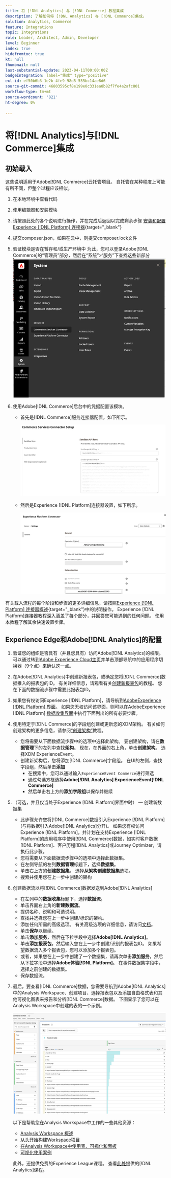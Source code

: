 ```yaml
---
title: 将 [!DNL Analytics] 与 [!DNL Commerce] 教程集成
description: 了解如何将 [!DNL Analytics] 与 [!DNL Commerce]集成。
solution: Analytics, Commerce
feature: Integrations
topic: Integrations
role: Leader, Architect, Admin, Developer
level: Beginner
index: true
hidefromtoc: true
kt: null
thumbnail: null
last-substantial-update: 2023-04-11T00:00:00Z
badgeIntegration: label="集成" type="positive"
exl-id: ef50b6b3-1e2b-4fe9-98d5-555bc14ae8d6
source-git-commit: 46803595cf8e199e0c331ea8b82f7fe4a2afc801
workflow-type: tm+mt
source-wordcount: '821'
ht-degree: 0%

---
```


# 将[!DNL Analytics]与[!DNL Commerce]集成

## 初始载入

这些说明适用于Adobe[!DNL Commerce]云托管项目。 自托管在某种程度上可能有所不同，但整个过程应该相似。

1. 在本地环境中查看代码
1. 使用编辑器和安装模块
1. 请按照此处的各个说明进行操作，并在完成后返回以完成剩余步骤
   [安装和配置Experience [!DNL Platform] 连接器](https://experienceleague.adobe.com/docs/commerce-merchant-services/experience-platform-connector/fundamentals/install.html?lang=zh-Hans){target="_blank"}


1. 提交composer.json，如果在云中，则提交composer.lock文件
1. 验证模块是否在暂存和/或生产环境中
为此，您可以登录Adobe[!DNL Commerce]的“管理员”部分，然后在“系统”>“服务”下查找这些新部分
   ![体验[!DNL Platform]连接器扩展](./assets/analytics-commerce/admin-view-experience-platform-commector-extension.png)

1. 使用Adobe[!DNL Commerce]后台中的凭据配置该模块。
   * 首先是[!DNL Commerce]服务连接器配置，如下所示。

     ![[!DNL Commerce]服务连接器安装程序](./assets/analytics-commerce/commerce-services-connector-setup.png)
   * 然后是Experience [!DNL Platform]连接器设置，如下所示。

     ![体验[!DNL Platform]连接器](./assets/analytics-commerce/experience-platform-connector.png)

有关载入流程的每个阶段和步骤的更多详细信息，请按照[Experience [!DNL Platform] 连接器概述](https://experienceleague.adobe.com/docs/commerce-merchant-services/experience-platform-connector/overview.html?lang=zh-Hans){target="_blank"}中的说明操作。 Experience [!DNL Platform]连接器教程深入涵盖了每个部分，并回答您可能遇到的任何问题。 使用本教程了解其余快速设置步骤。

## Experience Edge和Adobe[!DNL Analytics]的配置

1. 验证您的组织是否具有（并且您具有）访问Adobe[!DNL Analytics]的权限。 可以通过转到[Adobe Experience Cloud主页](https://experience.adobe.com/)并单击顶部导航中的应用程序切换器（9个点）来确认这一点。

1. 在Adobe[!DNL Analytics]中创建新报表包，或确定您将[!DNL Commerce]数据推入的报表包的ID。 有关详细信息，请观看有关[创建新报表包](https://experienceleague.adobe.com/docs/analytics-learn/tutorials/intro-to-analytics/analytics-basics/understanding-and-creating-report-suites.html?lang=zh-Hans)的教程。 您在下面的数据流步骤中需要此报表包ID。

1. 如果您有权访问Experience [!DNL Platform]，请导航到[AdobeExperience [!DNL Platform] 界面](https://platform.adobe.com)。 如果您无权访问该界面，则可以在AdobeExperience [!DNL Platform] [数据收集界面](https://experience.adobe.com/#/data-collection)中执行下面列出的所有必要步骤。

1. 使用特定于[!DNL Commerce]的字段组创建或更新您的XDM架构。 有关如何创建架构的更多信息，请参阅[“创建架构”](https://experienceleague.adobe.com/docs/platform-learn/tutorials/schemas/create-schemas.html?lang=zh-Hans)教程。
   * 您将需要从下面数据流步骤中的选项中选择此架构。 要创建架构，请在&#x200B;**数据管理**&#x200B;下的左列中查找&#x200B;**架构**。 现在，在界面的右上角，单击&#x200B;**创建架构**。 选择XDM ExperienceEvent。
   * 创建新架构后，您将添加[!DNL Commerce]字段组。 在UI的左侧，查找字段组，然后单击&#x200B;**添加**
      * 在搜索中，您可以通过输入`ExperienceEvent Commerce`进行筛选
      * 通过勾选方框选择&#x200B;**Adobe[!DNL Analytics] ExperienceEvent[!DNL Commerce]**
      * 然后单击右上方的&#x200B;**添加字段组**&#x200B;以保存并继续

1. （可选，并且仅当处于Experience [!DNL Platform]界面中时） — 创建新数据集
   * 此步骤允许您将[!DNL Commerce]数据引入Experience [!DNL Platform] (与将数据引入Adobe[!DNL Analytics]分开)。 如果您有权访问Experience [!DNL Platform]，并计划在支持Experience [!DNL Platform]的应用程序中使用[!DNL Commerce]数据，如实时客户数据[!DNL Platform]、客户历程[!DNL Analytics]或Journey Optimizer，请执行此步骤。
   * 您将需要从下面数据流步骤中的选项中选择此数据集。
   * 在左侧导航的左列&#x200B;**数据管理**&#x200B;标题下，选择&#x200B;**数据集**。
   * 单击右上方的&#x200B;**创建数据集**。 选择&#x200B;**从架构创建数据集**&#x200B;选项。
   * 搜索并使用您在上一步中创建的架构

1. 创建数据流以将[!DNL Commerce]数据发送到Adobe[!DNL Analytics]
   * 在左列中的&#x200B;**数据收集**&#x200B;标题下，选择&#x200B;**数据流**。
   * 单击界面右上角的&#x200B;**新建数据流**。
   * 提供名称、说明和可选说明。
   * 查找并选择您在上一步中创建/标识的架构。
   * 添加任何所需的高级选项。 有关高级选项的详细信息，请访问[文档](https://experienceleague.adobe.com/docs/experience-platform/datastreams/configure.html?lang=zh-Hans)。
   * 单击&#x200B;**保存**&#x200B;以继续。
   * 单击&#x200B;**添加服务**，然后在下拉字段中选择&#x200B;**Adobe[!DNL Analytics]**。
   * 单击&#x200B;**添加报表包**，然后输入您在上一步中创建/识别的报表包ID。 如果希望数据流入多个报表包，您可以添加多个报表包。
   * 或者，如果您在上一步中创建了一个数据集，请再次单击&#x200B;**添加服务**，然后从下拉字段中选择&#x200B;**Adobe体验[!DNL Platform]**。 在事件数据集字段中，选择之前创建的数据集。
   * 保存数据流。

1. 最后，要查看[!DNL Commerce]数据，您需要导航到Adobe[!DNL Analytics]中的Analysis Workspace、创建项目、选择报表包以及添加自由格式表和其他可视化图表来报告和分析[!DNL Commerce]数据。 下图显示了您可以在Analysis Workspace中创建的表的一个示例。

   ![[!DNL Analytics]某些商业数据的屏幕截图](./assets/analytics-commerce/analytics-screenshot-commerce-items.png)

   以下是帮助您在Analysis Workspace中工作的一些其他资源：

   * [Analysis Workspace 概述](https://experienceleague.adobe.com/docs/analytics-learn/tutorials/analysis-workspace/analysis-workspace-basics/analysis-workspace-overview.html?lang=zh-Hans)
   * [从头开始构建Workspace项目](https://experienceleague.adobe.com/docs/analytics-learn/tutorials/analysis-workspace/analysis-workspace-basics/building-a-workspace-project-from-scratch.html?lang=zh-Hans)
   * [在Analysis Workspace中使用表、可视化和面板](https://experienceleague.adobe.com/docs/analytics-learn/tutorials/analysis-workspace/using-panels/using-tables-visualizations-and-panels.html?lang=zh-Hans)
   * [可视化使用案例](https://experienceleague.adobe.com/docs/analytics-learn/tutorials/analysis-workspace/visualizations/visualization-use-cases.html?lang=zh-Hans)

   此外，还提供免费的Experience League课程。 查看[此处](https://experienceleague.adobe.com/zh-hans?lang=en&amp;Solution=Analytics#courses)提供的[!DNL Analytics]课程。
